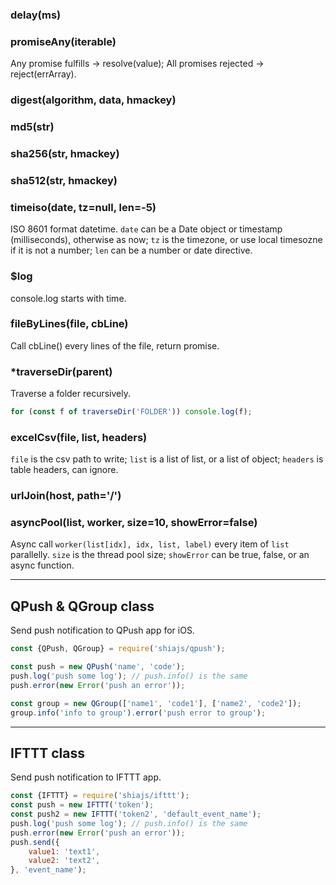 ### delay(ms)

### promiseAny(iterable)
Any promise fulfills -> resolve(value);
All promises rejected -> reject(errArray).

### digest(algorithm, data, hmackey)

### md5(str)

### sha256(str, hmackey)

### sha512(str, hmackey)

### timeiso(date, tz=null, len=-5)
ISO 8601 format datetime.
`date` can be a Date object or timestamp (milliseconds), otherwise as now;
`tz` is the timezone, or use local timesozne if it is not a number;
`len` can be a number or date directive.

### $log
console.log starts with time.

### fileByLines(file, cbLine)
Call cbLine() every lines of the file, return promise.

### \*traverseDir(parent)
Traverse a folder recursively.
```js
for (const f of traverseDir('FOLDER')) console.log(f);
```

### excelCsv(file, list, headers)
`file` is the csv path to write;
`list` is a list of list, or a list of object;
`headers` is table headers, can ignore.

### urlJoin(host, path='/') 

### asyncPool(list, worker, size=10, showError=false)
Async call `worker(list[idx], idx, list, label)` every item of `list` parallelly.
`size` is the thread pool size;
`showError` can be true, false, or an async function.


-----

## QPush & QGroup class

Send push notification to QPush app for iOS.

```js
const {QPush, QGroup} = require('shiajs/qpush');

const push = new QPush('name', 'code');
push.log('push some log'); // push.info() is the same
push.error(new Error('push an error'));

const group = new QGroup(['name1', 'code1'], ['name2', 'code2']);
group.info('info to group').error('push error to group');
```


-----

## IFTTT class

Send push notification to IFTTT app.

```js
const {IFTTT} = require('shiajs/ifttt');
const push = new IFTTT('token');
const push2 = new IFTTT('token2', 'default_event_name');
push.log('push some log'); // push.info() is the same
push.error(new Error('push an error'));
push.send({
    value1: 'text1',
    value2: 'text2',
}, 'event_name');
```
